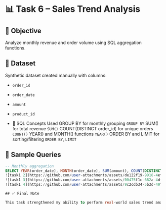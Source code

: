 # 📊 Task 6 – Sales Trend Analysis

## 📌 Objective
Analyze monthly revenue and order volume using SQL aggregation functions.

## 📂 Dataset
Synthetic dataset created manually with columns:
- `order_id`
- `order_date`
- `amount`
- `product_id`

- 🧠 SQL Concepts Used
GROUP BY for monthly grouping  `GROUP BY`
SUM() for total revenue `SUM()`
COUNT(DISTINCT order_id) for unique orders `COUNT()`
YEAR() and MONTH() functions `YEAR()`
ORDER BY and LIMIT for sorting/filtering  `ORDER BY`, `LIMIT`

## 🔎 Sample Queries
```sql
-- Monthly aggregation
SELECT YEAR(order_date), MONTH(order_date), SUM(amount), COUNT(DISTINCT order_id) FROM orders GROUP BY YEAR(order_date), MONTH(order_date);
![task1 2](https://github.com/user-attachments/assets/de122f19-9918-4ef4-940f-a2f4266e497f)
![task1 3](https://github.com/user-attachments/assets/00475f1c-682a-4df2-92d9-64d83c13dddc)
![task1 4](https://github.com/user-attachments/assets/9c2cdb34-5b3d-49f9-be9d-f31606563cad)

## ✅ Final Note

This task strengthened my ability to perform real-world sales trend analysis using SQL, and taught me how to present insights in a professional, GitHub-ready format.

